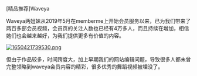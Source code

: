 [精品推荐]Waveya

Waveya两姐妹从2019年5月在memberme上开始会员服务以来，已为我们带来了两百多部会员视频，会员页的关注人数也已经有4万多人，而且持续在增加，相信她们也会越来越好，为我们提供更多有价值的内容。

[![1650421739530.png](https://cos.waveya.vip/2022/04/20/fed848b70e0d3.png)](https://cos.waveya.vip/2022/04/20/fed848b70e0d3.png)

但由于作品较多，时间跨度大，加上早期我们的网站编辑问题，导致很多人都未曾完整领略到waveya会员内容的精彩，很多优秀的舞蹈视频被埋没了。

